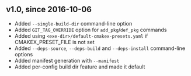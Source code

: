 v1.0, since 2016-10-06
----------------------

- Added `--single-build-dir` command-line option
- Added `GIT_TAG_OVERRIDE` option for `add_pkg`/`def_pkg` commands
- Added using `<exe-dir>/default-cmakex-presets.yaml` if CMAKEX_PRESET_FILE
  is not set
- Added `--deps-source`, `--deps-build` and `--deps-install` command-line
  options
- Added manifest generation with `--manifest`
- Added per-config build dir feature and made it default
